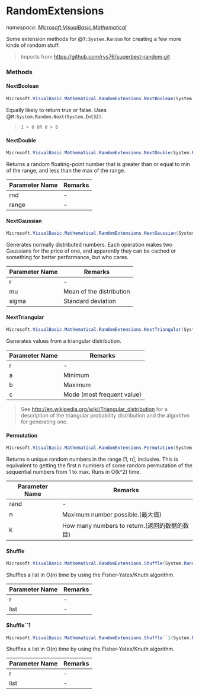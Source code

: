 ﻿# RandomExtensions
_namespace: <a href="#" onClick="load('/docs/Microsoft.VisualBasic.Mathematical/index.md')">Microsoft.VisualBasic.Mathematical</a>_

Some extension methods for @``T:System.Random`` for creating a few more kinds of random stuff.

> Imports from https://github.com/rvs76/superbest-random.git 


### Methods

#### NextBoolean
```csharp
Microsoft.VisualBasic.Mathematical.RandomExtensions.NextBoolean(System.Random)
```
Equally likely to return true or false. Uses @``M:System.Random.Next(System.Int32)``.
> 
>  ```vbnet
>  1 > 0 OR 0 > 0
>  ```
>  

#### NextDouble
```csharp
Microsoft.VisualBasic.Mathematical.RandomExtensions.NextDouble(System.Random,Microsoft.VisualBasic.ComponentModel.Ranges.DoubleRange)
```
Returns a random floating-point number that is greater than or equal to min of the range,
 and less than the max of the range.

|Parameter Name|Remarks|
|--------------|-------|
|rnd|-|
|range|-|


#### NextGaussian
```csharp
Microsoft.VisualBasic.Mathematical.RandomExtensions.NextGaussian(System.Random,System.Double,System.Double)
```
Generates normally distributed numbers. Each operation makes two Gaussians for the price of one, and apparently they can be cached or something for better performance, but who cares.

|Parameter Name|Remarks|
|--------------|-------|
|r|-|
|mu|Mean of the distribution|
|sigma|Standard deviation|


#### NextTriangular
```csharp
Microsoft.VisualBasic.Mathematical.RandomExtensions.NextTriangular(System.Random,System.Double,System.Double,System.Double)
```
Generates values from a triangular distribution.

|Parameter Name|Remarks|
|--------------|-------|
|r|-|
|a|Minimum|
|b|Maximum|
|c|Mode (most frequent value)|

> 
>  See http://en.wikipedia.org/wiki/Triangular_distribution for a description of the triangular probability distribution and the algorithm for generating one.
>  

#### Permutation
```csharp
Microsoft.VisualBasic.Mathematical.RandomExtensions.Permutation(System.Random,System.Int32,System.Int32)
```
Returns n unique random numbers in the range [1, n], inclusive. 
 This is equivalent to getting the first n numbers of some random permutation of the sequential numbers from 1 to max. 
 Runs in O(k^2) time.

|Parameter Name|Remarks|
|--------------|-------|
|rand|-|
|n|Maximum number possible.(最大值)|
|k|How many numbers to return.(返回的数据的数目)|


#### Shuffle
```csharp
Microsoft.VisualBasic.Mathematical.RandomExtensions.Shuffle(System.Random,System.Collections.IList@)
```
Shuffles a list in O(n) time by using the Fisher-Yates/Knuth algorithm.

|Parameter Name|Remarks|
|--------------|-------|
|r|-|
|list|-|


#### Shuffle``1
```csharp
Microsoft.VisualBasic.Mathematical.RandomExtensions.Shuffle``1(System.Random,System.Collections.Generic.List{``0}@)
```
Shuffles a list in O(n) time by using the Fisher-Yates/Knuth algorithm.

|Parameter Name|Remarks|
|--------------|-------|
|r|-|
|list|-|



